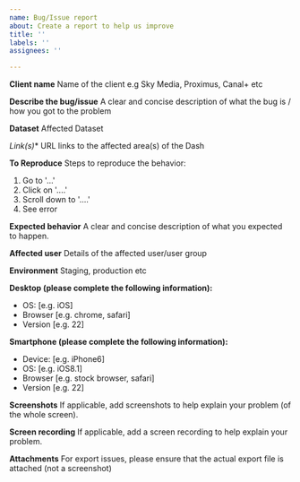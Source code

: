 ```yaml
---
name: Bug/Issue report
about: Create a report to help us improve
title: ''
labels: ''
assignees: ''

---
```


**Client name**
Name of the client e.g Sky Media, Proximus, Canal+ etc

**Describe the bug/issue**
A clear and concise description of what the bug is / how you got to the problem

**Dataset**
Affected Dataset

*Link(s)**
URL links to the affected area(s) of the Dash

**To Reproduce**
Steps to reproduce the behavior:
1. Go to '...'
2. Click on '....'
3. Scroll down to '....'
4. See error

**Expected behavior**
A clear and concise description of what you expected to happen.

**Affected user**
Details of the affected user/user group

**Environment**
Staging, production etc

**Desktop (please complete the following information):**
 - OS: [e.g. iOS]
 - Browser [e.g. chrome, safari]
 - Version [e.g. 22]

**Smartphone (please complete the following information):**
 - Device: [e.g. iPhone6]
 - OS: [e.g. iOS8.1]
 - Browser [e.g. stock browser, safari]
 - Version [e.g. 22]

**Screenshots**
If applicable, add screenshots to help explain your problem (of the whole screen).

**Screen recording**
If applicable, add a screen recording to help explain your problem.

**Attachments**
For export issues, please ensure that the actual export file is attached (not a screenshot)
